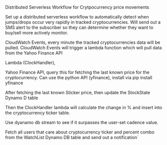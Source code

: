 Distributed Serverless Workflow for Crytpocurrency price movements

Set up a distributed serverless workflow to automatically detect when jumps/drops occur very rapidly in tracked cryptocurrencies. Will send out a SMS alert to the subscriber so they can determine whether they want to buy/sell more actively monitor.

CloudWatch Events, every minute the tracked cryptocurrencies data will be pulled. CloudWatch Events will trigger a lambda function which will pull data from the Yahoo Finance API 

Lambda (ClockHandler),

Yahoo Finance API, query this for fetching the last known price for the cryptocurrency. Can use the python API (yfinance), install via pip install yfinance

After fetching the last known Sticker price, then update the StockState Dynamo D table

Then the ClockHandler lambda will calculate the change in % and insert into the cryptocurrency ticker table. 

Use dyanamo db stream to see if it surpasses the user-set cadence value.

Fetch all users that care about cryptocurrency ticker and percent combo from the WatchList Dynamo DB table and send out a notification`



